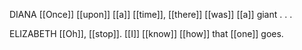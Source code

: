 DIANA
[[Once]] [[upon]] [[a]] [[time]], [[there]] [[was]] [[a]] giant . . . 

ELIZABETH
[[Oh]], [[stop]]. [[I]] [[know]] [[how]] that [[one]] goes.